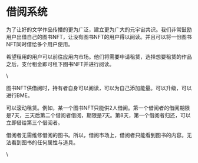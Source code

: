 # 借阅系统

为了让好的文学作品传播的更为广泛，建立更为广大的元宇宙共识。我们非常鼓励用户出借自己的图书NFT，让没有图书NFT的用户得以阅读。并且可以将一份图书NFT同时借给多个用户使用。

希望租用的用户可以前往应用内市场。他们将需要申请租赁，选择想要租赁的作品之后，支付租金即可租下图书NFT并进行阅读。

\


图书NFT供借阅时，持有者自身可以阅读，可以为自己添加能量。可以升级，可以进行BME。

可以滚动租赁。例如，某一个图书NFT只能供2人借阅。第一个借阅者的借阅期限是7天，三天后第二个借阅者借阅，期限是7天。第8天，第一个借阅者归还，可以立即借给第三个借阅者。

借阅者无需维修借阅的图书。所以，借阅市场上，借阅者只能看到图书的内容。无法看到图书的任何属性与道具。

\
